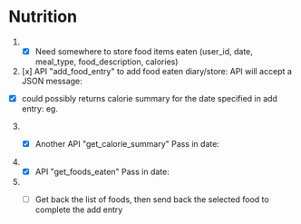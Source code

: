 # Nutrition



1. - [x] Need somewhere to store food items eaten (user_id, date, meal_type, food_description, calories)

2.  [x] API "add_food_entry" to add food eaten diary/store: API will accept a JSON message:

- [x] could possibly returns calorie summary for the date specified in add entry: eg.

3. - [x]  Another API "get_calorie_summary" Pass in date:


4. - [x]  API "get_foods_eaten" Pass in date:

5. - [ ] Get back the list of foods, then send back the selected food to complete the add entry

